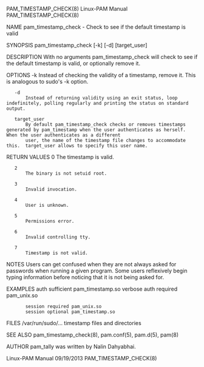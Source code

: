 PAM_TIMESTAMP_CHECK(8)                                                               Linux-PAM Manual                                                              PAM_TIMESTAMP_CHECK(8)

NAME
       pam_timestamp_check - Check to see if the default timestamp is valid

SYNOPSIS
       pam_timestamp_check [-k] [-d] [target_user]

DESCRIPTION
       With no arguments pam_timestamp_check will check to see if the default timestamp is valid, or optionally remove it.

OPTIONS
       -k
           Instead of checking the validity of a timestamp, remove it. This is analogous to sudo's -k option.

       -d
           Instead of returning validity using an exit status, loop indefinitely, polling regularly and printing the status on standard output.

       target_user
           By default pam_timestamp_check checks or removes timestamps generated by pam_timestamp when the user authenticates as herself. When the user authenticates as a different
           user, the name of the timestamp file changes to accommodate this.  target_user allows to specify this user name.

RETURN VALUES
       0
           The timestamp is valid.

       2
           The binary is not setuid root.

       3
           Invalid invocation.

       4
           User is unknown.

       5
           Permissions error.

       6
           Invalid controlling tty.

       7
           Timestamp is not valid.

NOTES
       Users can get confused when they are not always asked for passwords when running a given program. Some users reflexively begin typing information before noticing that it is not
       being asked for.

EXAMPLES
           auth sufficient pam_timestamp.so verbose
           auth required   pam_unix.so

           session required pam_unix.so
           session optional pam_timestamp.so

FILES
       /var/run/sudo/...
           timestamp files and directories

SEE ALSO
       pam_timestamp_check(8), pam.conf(5), pam.d(5), pam(8)

AUTHOR
       pam_tally was written by Nalin Dahyabhai.

Linux-PAM Manual                                                                        09/19/2013                                                                 PAM_TIMESTAMP_CHECK(8)
